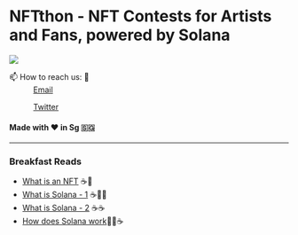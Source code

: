# NFTthon - NFT Contests for Artists and Fans, powered by Solana
<img src="https://user-images.githubusercontent.com/90440150/222158721-6d80c9a5-eb47-402e-b57c-99ba18919573.png"/>

📫 How to reach us: :call_me_hand: <br>
&nbsp;&nbsp;&nbsp;&nbsp;&nbsp;&nbsp;&nbsp;&nbsp;&nbsp;&nbsp; [Email](nfthon@gmail.com)

&nbsp;&nbsp;&nbsp;&nbsp;&nbsp;&nbsp;&nbsp;&nbsp;&nbsp;&nbsp; [Twitter](https://www.twitter.com/nftthon) 

#### Made with :heart: in Sg :singapore:

---
### Breakfast Reads  
+ [What is an NFT](https://www.investopedia.com/non-fungible-tokens-nft-5115211) :coffee::doughnut:
+ [What is Solana - 1](https://docs.solana.com/introduction) :coffee::doughnut::doughnut:
+ [What is Solana - 2](https://www.thebalancemoney.com/solana-explained-5216271) :coffee::coffee:
+ [How does Solana work](https://cointelegraph.com/news/what-is-solana-and-how-does-it-work):doughnut::doughnut::coffee:
